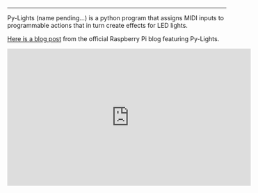 
---

Py-Lights (name pending...) is a python program that assigns MIDI inputs to programmable actions that in turn create effects for LED lights.

[Here is a blog post](https://www.raspberrypi.org/blog/midi-controlled-led-lights-raspberry-pi/) from the official Raspberry Pi blog featuring Py-Lights.

<iframe width="560" height="315" src="https://www.youtube.com/embed/ARbRODReZN4" frameborder="0" allow="accelerometer; autoplay; encrypted-media; gyroscope; picture-in-picture" allowfullscreen></iframe>